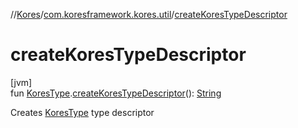 //[Kores](../../index.md)/[com.koresframework.kores.util](index.md)/[createKoresTypeDescriptor](create-kores-type-descriptor.md)

# createKoresTypeDescriptor

[jvm]\
fun [KoresType](../com.koresframework.kores.type/-kores-type/index.md).[createKoresTypeDescriptor](create-kores-type-descriptor.md)(): [String](https://kotlinlang.org/api/latest/jvm/stdlib/kotlin/-string/index.html)

Creates [KoresType](../com.koresframework.kores.type/-kores-type/index.md) type descriptor
